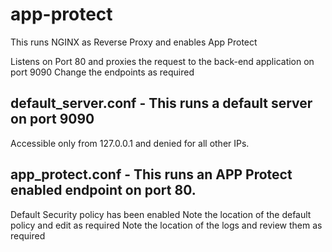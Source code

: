 # app-protect

This runs NGINX as Reverse Proxy and enables App Protect

Listens on Port 80 and proxies the request to the back-end application on port 9090
Change the endpoints as required



## default_server.conf - This runs a default server on port 9090
  Accessible only from 127.0.0.1 and denied for all other IPs. 

## app_protect.conf - This runs an APP Protect enabled endpoint on port 80.
  Default Security policy has been enabled
  Note the location of the default policy and edit as required
  Note the location of the logs and review them as required
